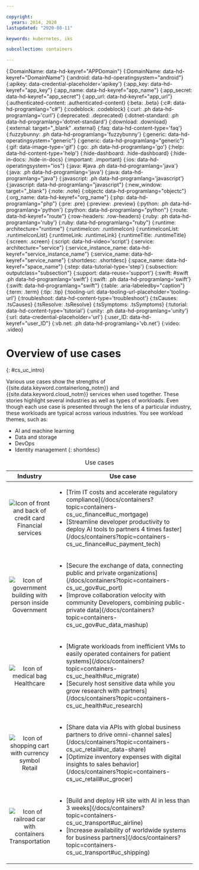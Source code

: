 ```yaml
---

copyright:
  years: 2014, 2020
lastupdated: "2020-08-11"

keywords: kubernetes, iks

subcollection: containers

---
```


{:DomainName: data-hd-keyref="APPDomain"}
{:DomainName: data-hd-keyref="DomainName"}
{:android: data-hd-operatingsystem="android"}
{:apikey: data-credential-placeholder='apikey'}
{:app_key: data-hd-keyref="app_key"}
{:app_name: data-hd-keyref="app_name"}
{:app_secret: data-hd-keyref="app_secret"}
{:app_url: data-hd-keyref="app_url"}
{:authenticated-content: .authenticated-content}
{:beta: .beta}
{:c#: data-hd-programlang="c#"}
{:codeblock: .codeblock}
{:curl: .ph data-hd-programlang='curl'}
{:deprecated: .deprecated}
{:dotnet-standard: .ph data-hd-programlang='dotnet-standard'}
{:download: .download}
{:external: target="_blank" .external}
{:faq: data-hd-content-type='faq'}
{:fuzzybunny: .ph data-hd-programlang='fuzzybunny'}
{:generic: data-hd-operatingsystem="generic"}
{:generic: data-hd-programlang="generic"}
{:gif: data-image-type='gif'}
{:go: .ph data-hd-programlang='go'}
{:help: data-hd-content-type='help'}
{:hide-dashboard: .hide-dashboard}
{:hide-in-docs: .hide-in-docs}
{:important: .important}
{:ios: data-hd-operatingsystem="ios"}
{:java: #java .ph data-hd-programlang='java'}
{:java: .ph data-hd-programlang='java'}
{:java: data-hd-programlang="java"}
{:javascript: .ph data-hd-programlang='javascript'}
{:javascript: data-hd-programlang="javascript"}
{:new_window: target="_blank"}
{:note: .note}
{:objectc data-hd-programlang="objectc"}
{:org_name: data-hd-keyref="org_name"}
{:php: data-hd-programlang="php"}
{:pre: .pre}
{:preview: .preview}
{:python: .ph data-hd-programlang='python'}
{:python: data-hd-programlang="python"}
{:route: data-hd-keyref="route"}
{:row-headers: .row-headers}
{:ruby: .ph data-hd-programlang='ruby'}
{:ruby: data-hd-programlang="ruby"}
{:runtime: architecture="runtime"}
{:runtimeIcon: .runtimeIcon}
{:runtimeIconList: .runtimeIconList}
{:runtimeLink: .runtimeLink}
{:runtimeTitle: .runtimeTitle}
{:screen: .screen}
{:script: data-hd-video='script'}
{:service: architecture="service"}
{:service_instance_name: data-hd-keyref="service_instance_name"}
{:service_name: data-hd-keyref="service_name"}
{:shortdesc: .shortdesc}
{:space_name: data-hd-keyref="space_name"}
{:step: data-tutorial-type='step'}
{:subsection: outputclass="subsection"}
{:support: data-reuse='support'}
{:swift: #swift .ph data-hd-programlang='swift'}
{:swift: .ph data-hd-programlang='swift'}
{:swift: data-hd-programlang="swift"}
{:table: .aria-labeledby="caption"}
{:term: .term}
{:tip: .tip}
{:tooling-url: data-tooling-url-placeholder='tooling-url'}
{:troubleshoot: data-hd-content-type='troubleshoot'}
{:tsCauses: .tsCauses}
{:tsResolve: .tsResolve}
{:tsSymptoms: .tsSymptoms}
{:tutorial: data-hd-content-type='tutorial'}
{:unity: .ph data-hd-programlang='unity'}
{:url: data-credential-placeholder='url'}
{:user_ID: data-hd-keyref="user_ID"}
{:vb.net: .ph data-hd-programlang='vb.net'}
{:video: .video}


# Overview of use cases
{: #cs_uc_intro}

Various use cases show the strengths of {{site.data.keyword.containerlong_notm}} and  {{site.data.keyword.cloud_notm}} services when used together. These stories highlight several industries as well as types of workloads. Even though each use case is presented through the lens of a particular industry, these workloads are typical across various industries. You see workload themes, such as:
* AI and machine learning
* Data and storage
* DevOps
* Identity management
{: shortdesc}

<table summary="The table shows the use cases. Rows are to be read from the left to right, with icons representing each industry in column one the description in column two.">
<caption>Use cases</caption>
  <thead>
  <col width="25%">
  <th>Industry</th>
  <th>Use case</th>
  </thead>
  <tbody>
    <tr>
    <td align="center"><img src="images/finance.svg" alt="Icon of front and back of credit card"/><br>Financial services</td>
    <td><ul>
    <li>[Trim IT costs and accelerate regulatory compliance](/docs/containers?topic=containers-cs_uc_finance#uc_mortgage)</li>
    <li>[Streamline developer productivity to deploy AI tools to partners 4 times faster](/docs/containers?topic=containers-cs_uc_finance#uc_payment_tech)</li>
    </ul></td>
     </tr>
     <tr>
     <td align="center"><img src="images/gov.svg" alt="Icon of government building with person inside"/><br>Government</td>
     <td><ul>
    <li>[Secure the exchange of data, connecting public and private organizations](/docs/containers?topic=containers-cs_uc_gov#uc_port)</li>
     <li>[Improve collaboration velocity with community Developers, combining public-private data](/docs/containers?topic=containers-cs_uc_gov#uc_data_mashup)</li></ul></td>
      </tr>
    <tr>
      <td align="center"><img src="images/health.svg" alt="Icon of medical bag"/><br>Healthcare</td>
      <td><ul>
     <li>[Migrate workloads from inefficient VMs to easily operated containers for patient systems](/docs/containers?topic=containers-cs_uc_health#uc_migrate)</li>
      <li>[Securely host sensitive data while you grow research with partners](/docs/containers?topic=containers-cs_uc_health#uc_research)</li>
      </ul></td>
      </tr>
      <tr>
         <td align="center"><img src="images/retail.svg" alt="Icon of shopping cart with currency symbol"/><br>Retail</td>
         <td><ul>
        <li>[Share data via APIs with global business partners to drive omni-channel sales](/docs/containers?topic=containers-cs_uc_retail#uc_data-share)</li>
         <li>[Optimize inventory expenses with digital insights to sales behavior](/docs/containers?topic=containers-cs_uc_retail#uc_grocer)</li>
              </ul></td>
          </tr>
      <tr>
       <td align="center"><img src="images/transport.svg" alt="Icon of railroad car with containers"/><br>Transportation</td>
           <td><ul>
          <li>[Build and deploy HR site with AI in less than 3 weeks](/docs/containers?topic=containers-cs_uc_transport#uc_airline)</li>
           <li>[Increase availability of worldwide systems for business partners](/docs/containers?topic=containers-cs_uc_transport#uc_shipping)</li></ul></td>
      </tr>
  </tbody>
  </table>
